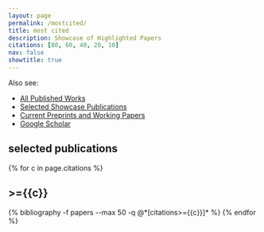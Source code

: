 ```yaml
---
layout: page
permalink: /mostcited/
title: most cited
description: Showcase of Highlighted Papers
citations: [80, 60, 40, 20, 10]
nav: false
showtitle: true
---
```


Also see:
- [All Published Works](/publications)
- [Selected Showcase Publications](/showcase)
- [Current Preprints and Working Papers](/preprints)
- [Google Scholar](https://scholar.google.ca/citations?user=eL_y80EAAAAJ)


<h2>selected publications</h2>
<div class="publications by year">
{% for c in page.citations %}
  <h2 class="year">>={{c}}</h2>
  {% bibliography -f papers --max 50 -q @*[citations>={{c}}]* %}
{% endfor %}
</div> 
